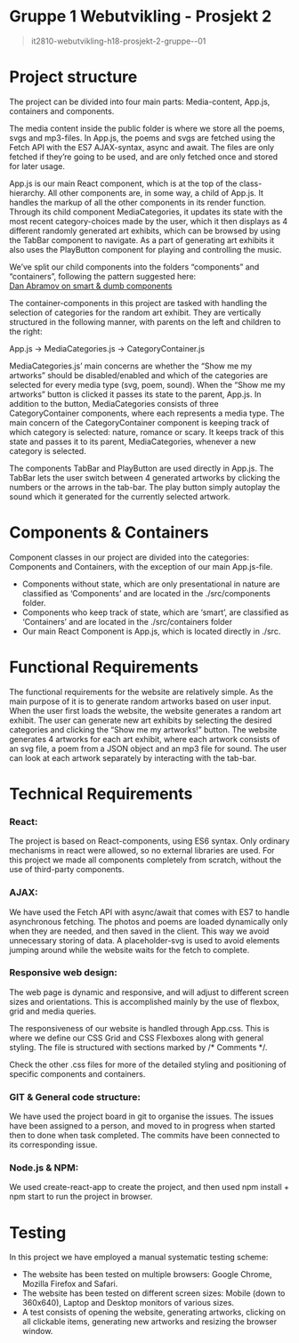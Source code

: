 # Gruppe 1 Webutvikling - Prosjekt 2
> it2810-webutvikling-h18-prosjekt-2-gruppe--01

# Project structure

The project can be divided into four main parts: Media-content, App.js,  containers  and components.

The media content inside the public folder is where we store all the poems, svgs and mp3-files. In App.js, the poems and svgs are fetched using the Fetch API with the ES7 AJAX-syntax, async and await. The files are only fetched if they’re going to be used, and are only fetched once and stored for later usage.

App.js is our main React component, which is at the top of the class-hierarchy. All other components are, in some way, a child of App.js. It handles the markup of all the other components in its render function. Through its child component MediaCategories, it updates its state with the most recent category-choices made by the user, which it then displays as 4 different randomly generated art exhibits, which can be browsed by using the TabBar component to navigate. As a part of generating art exhibits it also uses the PlayButton component for playing and controlling the music. 

We’ve split our child components into the folders “components” and “containers”, following the pattern suggested here:  
[Dan Abramov on smart & dumb components](https://medium.com/@dan_abramov/smart-and-dumb-components-7ca2f9a7c7d0) 

The container-components in this project are tasked with handling the selection of categories for the random art exhibit. They are vertically structured in the following manner, with parents on the left and children to the right:
	
  App.js -> MediaCategories.js -> CategoryContainer.js

MediaCategories.js’ main concerns are whether the “Show me my artworks” should be disabled/enabled and which of the categories are selected for every media type (svg, poem, sound). When the “Show me my artworks” button is clicked it passes its state to the parent, App.js. In addition to the button, MediaCategories consists of three CategoryContainer components, where each represents a media type. The main concern of the CategoryContainer component is keeping track of which category is selected: nature, romance or scary. It keeps track of this state and passes it to its parent, MediaCategories, whenever a new category is selected. 

The components TabBar and PlayButton are used directly in App.js. The TabBar lets the user switch between 4 generated artworks by clicking the numbers or the arrows in the tab-bar. The play button simply autoplay the sound which it generated for the currently selected artwork. 


# Components & Containers

Component classes in our project are divided into the categories: Components and Containers, with the exception of our main App.js-file. 
* Components without state, which are only presentational in nature are classified as ‘Components’ and are located in the ./src/components folder.
* Components who keep track of state, which are ‘smart’, are classified as ‘Containers’ and are located in the ./src/containers folder
* Our main React Component is App.js, which is located directly in ./src. 


# Functional Requirements

The functional requirements for the website are relatively simple. As the main purpose of it is to generate random artworks based on user input. 
When the user first loads the website, the website generates a random art exhibit. The user can generate new art exhibits by selecting the desired categories and clicking the “Show me my artworks!” button. 
The website generates 4 artworks for each art exhibit, where each artwork consists of an svg file, a poem from a JSON object and an mp3 file for sound. The user can look at each artwork separately by interacting with the tab-bar. 


# Technical Requirements

### React:
The project is based on React-components, using ES6 syntax. Only ordinary mechanisms in react were allowed, so no external libraries are used. For this project we made all components completely from scratch, without the use of third-party components.
### AJAX:
We have used the Fetch API with async/await that comes with ES7 to handle asynchronous fetching. The photos and poems are loaded dynamically only when they are needed, and then saved in the client. This way we avoid unnecessary storing of data. A placeholder-svg is used to avoid elements jumping around while the website waits for the fetch to complete. 
### Responsive web design:
The web page is dynamic and responsive, and will adjust to different screen sizes and orientations. This is accomplished mainly by the use of flexbox, grid and media queries. 

The responsiveness of our website is handled through App.css. This is where we define our CSS Grid and CSS Flexboxes along with general styling. The file is structured with sections marked by  /* Comments */. 

Check the other .css files for more of the detailed styling and positioning of specific components and containers.
### GIT & General code structure:
We have used the project board in git to organise the issues. The issues have been assigned to a person, and moved to in progress when started then to done when task completed. The commits have been connected to its corresponding issue. 
### Node.js & NPM:
We used create-react-app to create the project, and then used npm install + npm start to run the project in browser. 


# Testing

In this project we have employed a manual systematic testing scheme:
* The website has been tested on multiple browsers: Google Chrome, Mozilla Firefox and Safari.
* The website has been tested on different screen sizes: Mobile (down to 360x640), Laptop and Desktop monitors of various sizes. 
* A test consists of opening the website, generating artworks, clicking on all clickable items, generating new artworks and resizing the browser window. 

